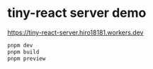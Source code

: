 # tiny-react server demo

https://tiny-react-server.hiro18181.workers.dev

```sh
pnpm dev
pnpm build
pnpm preview
```
